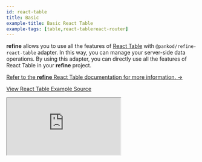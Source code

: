 ```yaml
---
id: react-table
title: Basic
example-title: Basic React Table
example-tags: [table,react-tablereact-router]
---
```


**refine** allows you to use all the features of [React Table](https://react-table.tanstack.com/) with `@pankod/refine-react-table` adapter. In this way, you can manage your server-side data operations. By using this adapter, you can directly use all the features of React Table in your **refine** project.

[Refer to the **refine** React Table documentation for more information. →](/docs/packages/documentation/react-table/)

[View React Table Example Source](https://github.com/refinedev/refine/tree/master/examples/table-react-table-basic)

<iframe loading="lazy" src="https://stackblitz.com/github/refinedev/refine/tree/master/examples/table-react-table-basic/?embed=1&view=preview&theme=dark&preset=node&ctl=1"
    style={{width: "100%", height:"80vh", border: "0px", borderRadius: "8px", overflow:"hidden"}}
    title="refine-react-table-example"
></iframe>

